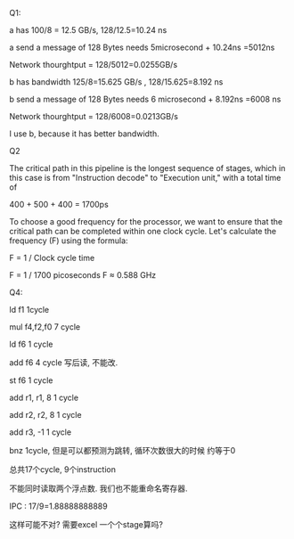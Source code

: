 



Q1:

a has  100/8 = 12.5 GB/s,  128/12.5=10.24 ns 

a send a message of 128 Bytes  needs 5microsecond + 10.24ns  =5012ns

Network thourghtput = 128/5012=0.0255GB/s 

b has bandwidth 125/8=15.625 GB/s , 128/15.625=8.192 ns

b send a message of 128 Bytes  needs  6 microsecond + 8.192ns  =6008 ns

Network thourghtput = 128/6008=0.0213GB/s

I use b, because it has better bandwidth.

Q2

The critical path in this pipeline is the longest sequence of stages, which in this case is from "Instruction decode" to "Execution unit," with a total time of 

400 + 500 + 400 = 1700ps

To choose a good frequency for the processor, we want to ensure that the critical path can be completed within one clock cycle. Let's calculate the frequency (F) using the formula:

F = 1 / Clock cycle time

F = 1 / 1700 picoseconds F ≈ 0.588 GHz

Q4:

ld f1  1cycle 

mul f4,f2,f0  7 cycle

ld f6 1 cycle  

add f6   4 cycle 写后读, 不能改. 

st f6 1 cycle

add r1, r1, 8  1 cycle

add r2, r2, 8 1 cycle

add r3, -1  1 cycle

bnz  1cycle, 但是可以都预测为跳转,  循环次数很大的时候 约等于0 

总共17个cycle, 9个instruction 

不能同时读取两个浮点数.  我们也不能重命名寄存器.

IPC :  17/9=1.88888888889 

这样可能不对? 需要excel 一个个stage算吗?  

